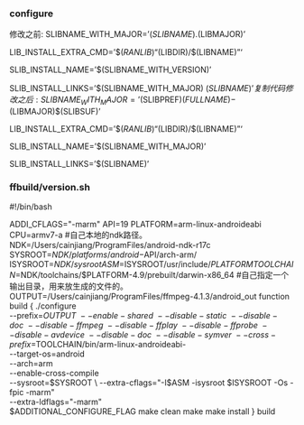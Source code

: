 ### configure

修改之前:
SLIBNAME_WITH_MAJOR=’$(SLIBNAME).$(LIBMAJOR)’

LIB_INSTALL_EXTRA_CMD=’$$(RANLIB) “$(LIBDIR)/$(LIBNAME)”‘

SLIB_INSTALL_NAME=’$(SLIBNAME_WITH_VERSION)’

SLIB_INSTALL_LINKS=’$(SLIBNAME_WITH_MAJOR) $(SLIBNAME)’
复制代码修改之后:
SLIBNAME_WITH_MAJOR=’$(SLIBPREF)$(FULLNAME)-$(LIBMAJOR)$(SLIBSUF)’

LIB_INSTALL_EXTRA_CMD=’$$(RANLIB) “$(LIBDIR)/$(LIBNAME)”‘

SLIB_INSTALL_NAME=’$(SLIBNAME_WITH_MAJOR)’

SLIB_INSTALL_LINKS=’$(SLIBNAME)’



### ffbuild/version.sh
#!/bin/bash
 
ADDI_CFLAGS="-marm"
API=19
PLATFORM=arm-linux-androideabi
CPU=armv7-a
#自己本地的ndk路径。
NDK=/Users/cainjiang/ProgramFiles/android-ndk-r17c
SYSROOT=$NDK/platforms/android-$API/arch-arm/
ISYSROOT=$NDK/sysroot
ASM=$ISYSROOT/usr/include/$PLATFORM
TOOLCHAIN=$NDK/toolchains/$PLATFORM-4.9/prebuilt/darwin-x86_64
#自己指定一个输出目录，用来放生成的文件的。
OUTPUT=/Users/cainjiang/ProgramFiles/ffmpeg-4.1.3/android_out 
function build
{
./configure \
--prefix=$OUTPUT \
--enable-shared \
--disable-static \
--disable-doc \
--disable-ffmpeg \
--disable-ffplay \
--disable-ffprobe \
--disable-avdevice \
--disable-doc \
--disable-symver \
--cross-prefix=$TOOLCHAIN/bin/arm-linux-androideabi- \
--target-os=android \
--arch=arm \
--enable-cross-compile \
--sysroot=$SYSROOT \
--extra-cflags="-I$ASM -isysroot $ISYSROOT -Os -fpic -marm" \
--extra-ldflags="-marm" \
$ADDITIONAL_CONFIGURE_FLAG
  make clean
  make 
  make install
}
build
